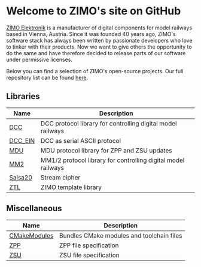 # Welcome to ZIMO's site on GitHub

[ZIMO Elektronik](http://zimo.at) is a manufacturer of digital components for model railways based in Vienna, Austria. Since it was founded 40 years ago, ZIMO's software stack has always been written by passionate developers who love to tinker with their products. Now we want to give others the opportunity to do the same and have therefore decided to release parts of our software under permissive licenses.

Below you can find a selection of ZIMO's open-source projects. Our full repository list can be found [here](https://github.com/orgs/ZIMO-Elektronik/repositories).

## Libraries
| Name                                                  | Description                                                   |
| ----------------------------------------------------- | ------------------------------------------------------------- |
| [DCC](https://github.com/ZIMO-Elektronik/DCC)         | DCC protocol library for controlling digital model railways   |
| [DCC_EIN](https://github.com/ZIMO-Elektronik/DCC_EIN) | DCC as serial ASCII protocol                                  |
| [MDU](https://github.com/ZIMO-Elektronik/MDU)         | MDU protocol library for ZPP and ZSU updates                  |
| [MM2](https://github.com/ZIMO-Elektronik/MM2)         | MM1/2 protocol library for controlling digital model railways |
| [Salsa20](https://github.com/ZIMO-Elektronik/Salsa20) | Stream cipher                                                 |
| [ZTL](https://github.com/ZIMO-Elektronik/ZTL)         | ZIMO template library                                         |

## Miscellaneous
| Name                                                            | Description                               |
| --------------------------------------------------------------- | ----------------------------------------- |
| [CMakeModules](https://github.com/ZIMO-Elektronik/CMakeModules) | Bundles CMake modules and toolchain files |
| [ZPP](https://github.com/ZIMO-Elektronik/ZPP)                   | ZPP file specification                    |
| [ZSU](https://github.com/ZIMO-Elektronik/ZSU)                   | ZSU file specification                    |